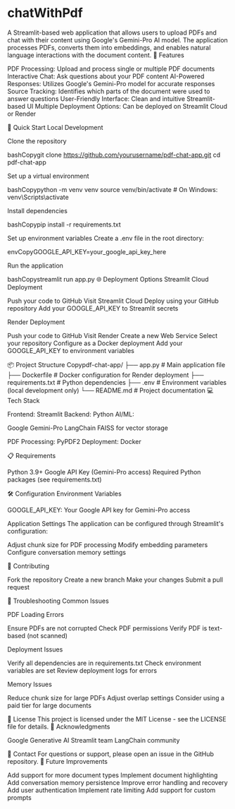 # chatWithPdf
A Streamlit-based web application that allows users to upload PDFs and chat with their content using Google's Gemini-Pro AI model. The application processes PDFs, converts them into embeddings, and enables natural language interactions with the document content.
🌟 Features

PDF Processing: Upload and process single or multiple PDF documents
Interactive Chat: Ask questions about your PDF content
AI-Powered Responses: Utilizes Google's Gemini-Pro model for accurate responses
Source Tracking: Identifies which parts of the document were used to answer questions
User-Friendly Interface: Clean and intuitive Streamlit-based UI
Multiple Deployment Options: Can be deployed on Streamlit Cloud or Render

🚀 Quick Start
Local Development

Clone the repository

bashCopygit clone https://github.com/yourusername/pdf-chat-app.git
cd pdf-chat-app

Set up a virtual environment

bashCopypython -m venv venv
source venv/bin/activate  # On Windows: venv\Scripts\activate

Install dependencies

bashCopypip install -r requirements.txt

Set up environment variables
Create a .env file in the root directory:

envCopyGOOGLE_API_KEY=your_google_api_key_here

Run the application

bashCopystreamlit run app.py
🌐 Deployment Options
Streamlit Cloud Deployment

Push your code to GitHub
Visit Streamlit Cloud
Deploy using your GitHub repository
Add your GOOGLE_API_KEY to Streamlit secrets

Render Deployment

Push your code to GitHub
Visit Render
Create a new Web Service
Select your repository
Configure as a Docker deployment
Add your GOOGLE_API_KEY to environment variables

📦 Project Structure
Copypdf-chat-app/
├── app.py              # Main application file
├── Dockerfile          # Docker configuration for Render deployment
├── requirements.txt    # Python dependencies
├── .env               # Environment variables (local development only)
└── README.md          # Project documentation
💻 Tech Stack

Frontend: Streamlit
Backend: Python
AI/ML:

Google Gemini-Pro
LangChain
FAISS for vector storage


PDF Processing: PyPDF2
Deployment: Docker

📋 Requirements

Python 3.9+
Google API Key (Gemini-Pro access)
Required Python packages (see requirements.txt)

🛠️ Configuration
Environment Variables

GOOGLE_API_KEY: Your Google API key for Gemini-Pro access

Application Settings
The application can be configured through Streamlit's configuration:

Adjust chunk size for PDF processing
Modify embedding parameters
Configure conversation memory settings

🤝 Contributing

Fork the repository
Create a new branch
Make your changes
Submit a pull request

🐛 Troubleshooting
Common Issues

PDF Loading Errors

Ensure PDFs are not corrupted
Check PDF permissions
Verify PDF is text-based (not scanned)


Deployment Issues

Verify all dependencies are in requirements.txt
Check environment variables are set
Review deployment logs for errors


Memory Issues

Reduce chunk size for large PDFs
Adjust overlap settings
Consider using a paid tier for large documents



📄 License
This project is licensed under the MIT License - see the LICENSE file for details.
🙏 Acknowledgments

Google Generative AI
Streamlit team
LangChain community

📧 Contact
For questions or support, please open an issue in the GitHub repository.
🔮 Future Improvements

 Add support for more document types
 Implement document highlighting
 Add conversation memory persistence
 Improve error handling and recovery
 Add user authentication
 Implement rate limiting
 Add support for custom prompts
